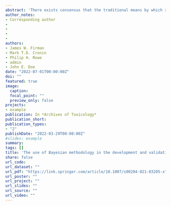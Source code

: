 ```yaml
---
abstract: 'There exists consensus that the traditional means by which safety of chemicals is assessed—namely through reliance upon apical outcomes obtained following in vivo testing—is increasingly unfit for purpose. Whilst efforts in development of suitable alternatives continue, few have achieved levels of robustness required for regulatory acceptance. An array of “new approach methodologies” (NAM) for determining toxic effect, spanning in vitro and in silico spheres, have by now emerged. It has been suggested, intuitively, that combining data obtained from across these sources might serve to enhance overall confidence in derived judgment. This concept may be formalised in the “tiered assessment” approach, whereby evidence gathered through a sequential NAM testing strategy is exploited so to infer the properties of a compound of interest. Our intention has been to provide an illustration of how such a scheme might be developed and applied within a practical setting—adopting for this purpose the endpoint of rat acute oral lethality. Bayesian statistical inference is drawn upon to enable quantification of degree of confidence that a substance might ultimately belong to one of five LD50-associated toxicity categories. Informing this is evidence acquired both from existing in silico and in vitro resources, alongside a purposely-constructed random forest model and structural alert set. Results indicate that the combination of in silico methodologies provides moderately conservative estimations of hazard, conducive for application in safety assessment, and for which levels of certainty are defined. Accordingly, scope for potential extension of approach to further toxicological endpoints is demonstrated.' 
author_notes:
- Corresponding author
-
-
-
-
authors:
- James W. Firman
- Mark T.D. Cronin
- Philip H. Rowe
- admin
- John E. Doe
date: "2022-07-01T00:00:00Z"
doi: ""
featured: true
image:
  caption: 
  focal_point: ""
  preview_only: false
projects:
- example
publication: In *Archives of Toxicology*
publication_short:
publication_types:
- "2"
publishDate: "2022-03-29T00:00:00Z"
#slides: example
summary:
tags: []
title: 'The use of Bayesian methodology in the development and validation of a tiered assessment approach towards prediction of rat acute oral toxicity'
share: false
url_code: 
url_dataset: ""
url_pdf: "https://link.springer.com/article/10.1007/s00204-021-03205-x"
url_poster: ""
url_project: ""
url_slides: ""
url_source: ""
url_video: ""
---
```



